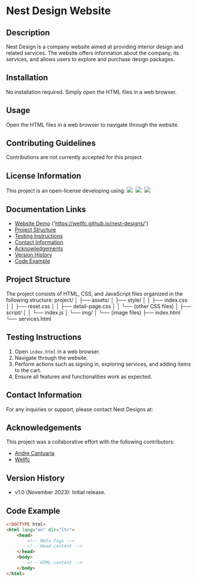 # Nest Design Website

## Description
Nest Design is a company website aimed at providing interior design and related services. The website offers information about the company, its services, and allows users to explore and purchase design packages.

## Installation
No installation required. Simply open the HTML files in a web browser.

## Usage
Open the HTML files in a web browser to navigate through the website.

## Contributing Guidelines
Contributions are not currently accepted for this project.

## License Information
This project is an open-license developing using:
<img src="https://img.shields.io/badge/web-html-informational?style=for-the-badge&logo=html5&logoColor=white&color=2aa889"/>&nbsp;
<img src="https://img.shields.io/badge/web-css-informational?style=for-the-badge&logo=css3&logoColor=white&color=2aa889"/>&nbsp;
<img src="https://img.shields.io/badge/code-javascript-informational?style=for-the-badge&logo=javascript&logoColor=white&color=2aa889"/>&nbsp;

## Documentation Links
- [Website Demo](#) ('https://wellfc.github.io/nest-designs/')
- [Project Structure](#project-structure)
- [Testing Instructions](#testing-instructions)
- [Contact Information](#contact-information)
- [Acknowledgements](#acknowledgements)
- [Version History](#version-history)
- [Code Example](#code-example)

## Project Structure
The project consists of HTML, CSS, and JavaScript files organized in the following structure:
project/
│
├── assets/
│ ├── style/
│ │ ├── index.css
│ │ ├── reset.css
│ │ ├── detail-page.css
│ │ └── (other CSS files)
│ ├── script/
│ │ └── index.js
│ └── img/
│ └── (image files)
├── index.html
└── services.html

## Testing Instructions
1. Open `index.html` in a web browser.
2. Navigate through the website.
3. Perform actions such as signing in, exploring services, and adding items to the cart.
4. Ensure all features and functionalities work as expected.

## Contact Information
For any inquiries or support, please contact Nest Designs at:

## Acknowledgements
This project was a collaborative effort with the following contributors:
- [Andre Cantuaria](https://github.com/andrecantuaria)
- [Wellfc](https://github.com/Wellfc)

## Version History
- v1.0 (November 2023): Initial release.

## Code Example
```html
<!DOCTYPE html>
<html lang="en" dir="ltr">
    <head>
        <!-- Meta Tags -->
        <!-- Head content -->
    </head>
    <body>
        <!-- HTML content -->
    </body>
</html>

